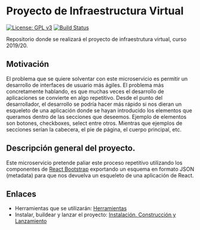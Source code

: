 # Proyecto de Infraestructura Virtual

[![License: GPL v3](https://img.shields.io/badge/License-GPLv3-blue.svg)](https://www.gnu.org/licenses/gpl-3.0)
[![Build Status](https://travis-ci.com/iscoct/proyectoInfraestructuraVirtual.svg?branch=master)](https://travis-ci.com/iscoct/proyectoInfraestructuraVirtual)

Repositorio donde se realizará el proyecto de infraestrutura virtual, curso 2019/20.

## Motivación

El problema que se quiere solventar con este microservicio es permitir un desarrollo de interfaces de usuario más ágiles.
El problema más concretamente hablando, es que muchas veces el desarrollo de aplicaciones se convierte en algo repetitivo.
Desde el punto del desarrollador, el desarrollo se podría hacer más rápido si nos dieran un esqueleto de una aplicación donde se hayan introducido los elementos que queramos dentro de las secciones que deseemos.
Ejemplo de elementos son botones, checkboxes, select entre otros. Mientras que ejemplos de secciones serían la cabecera, el pie de página, el cuerpo principal, etc.

## Descripción general del proyecto.

Este microservicio pretende paliar este proceso repetitivo utilizando los componentes de [React Bootstrap](https://react-bootstrap.github.io/components/alerts) exportando un esquema en formato JSON (metadata) para que nos devuelva un esqueleto de una aplicación de React.

## Enlaces

- Herramientas que se utilizarán: [Herramientas](https://github.com/iscoct/proyectoInfraestructuraVirtual/docs/herramientas.md)
- Instalar, buildear y lanzar el proyecto: [Instalación, Construcción y Lanzamiento](https://github.com/iscoct/proyectoInfraestructuraVirtual/docs/lanzamiento.md)